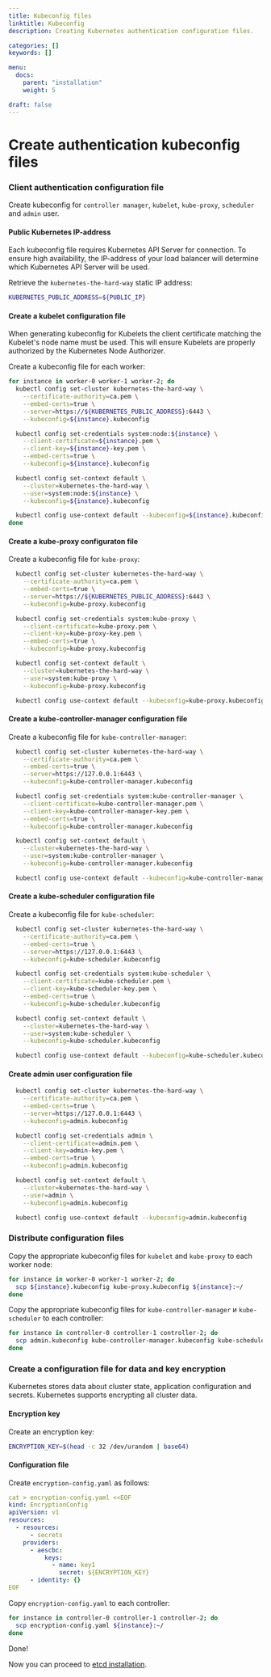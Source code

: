 ```yaml
---
title: Kubeconfig files
linktitle: Kubeconfig
description: Creating Kubernetes authentication configuration files.

categories: []
keywords: []

menu:
  docs:
    parent: "installation"
    weight: 5

draft: false
---
```


# Create authentication kubeconfig files

### Client authentication configuration file
Create kubeconfig for `controller manager`, `kubelet`, `kube-proxy`, `scheduler` and `admin` user.

#### Public Kubernetes IP-address

Each kubeconfig file requires Kubernetes API Server for connection. To ensure high availability, the IP-address of your load balancer will determine which Kubernetes API Server will be used.

Retrieve the `kubernetes-the-hard-way` static IP address:

```bash
KUBERNETES_PUBLIC_ADDRESS=${PUBLIC_IP}
```

#### Create a kubelet configuration file
When generating kubeconfig for Kubelets the client certificate matching the Kubelet's node name must be used. This will ensure Kubelets are properly authorized by the Kubernetes Node Authorizer.

Create a kubeconfig file for each worker:

```bash
for instance in worker-0 worker-1 worker-2; do
  kubectl config set-cluster kubernetes-the-hard-way \
    --certificate-authority=ca.pem \
    --embed-certs=true \
    --server=https://${KUBERNETES_PUBLIC_ADDRESS}:6443 \
    --kubeconfig=${instance}.kubeconfig

  kubectl config set-credentials system:node:${instance} \
    --client-certificate=${instance}.pem \
    --client-key=${instance}-key.pem \
    --embed-certs=true \
    --kubeconfig=${instance}.kubeconfig

  kubectl config set-context default \
    --cluster=kubernetes-the-hard-way \
    --user=system:node:${instance} \
    --kubeconfig=${instance}.kubeconfig

  kubectl config use-context default --kubeconfig=${instance}.kubeconfig
done
```

#### Create a kube-proxy configuraton file

Create a kubeconfig file for `kube-proxy`:


```bash
  kubectl config set-cluster kubernetes-the-hard-way \
    --certificate-authority=ca.pem \
    --embed-certs=true \
    --server=https://${KUBERNETES_PUBLIC_ADDRESS}:6443 \
    --kubeconfig=kube-proxy.kubeconfig

  kubectl config set-credentials system:kube-proxy \
    --client-certificate=kube-proxy.pem \
    --client-key=kube-proxy-key.pem \
    --embed-certs=true \
    --kubeconfig=kube-proxy.kubeconfig

  kubectl config set-context default \
    --cluster=kubernetes-the-hard-way \
    --user=system:kube-proxy \
    --kubeconfig=kube-proxy.kubeconfig

  kubectl config use-context default --kubeconfig=kube-proxy.kubeconfig
```

#### Create a kube-controller-manager configuration file
Create a kubeconfig file for `kube-controller-manager`:

```bash
  kubectl config set-cluster kubernetes-the-hard-way \
    --certificate-authority=ca.pem \
    --embed-certs=true \
    --server=https://127.0.0.1:6443 \
    --kubeconfig=kube-controller-manager.kubeconfig

  kubectl config set-credentials system:kube-controller-manager \
    --client-certificate=kube-controller-manager.pem \
    --client-key=kube-controller-manager-key.pem \
    --embed-certs=true \
    --kubeconfig=kube-controller-manager.kubeconfig

  kubectl config set-context default \
    --cluster=kubernetes-the-hard-way \
    --user=system:kube-controller-manager \
    --kubeconfig=kube-controller-manager.kubeconfig

  kubectl config use-context default --kubeconfig=kube-controller-manager.kubeconfig
```

#### Create a kube-scheduler configuration file
Create a kubeconfig file for `kube-scheduler`:

```bash
  kubectl config set-cluster kubernetes-the-hard-way \
    --certificate-authority=ca.pem \
    --embed-certs=true \
    --server=https://127.0.0.1:6443 \
    --kubeconfig=kube-scheduler.kubeconfig

  kubectl config set-credentials system:kube-scheduler \
    --client-certificate=kube-scheduler.pem \
    --client-key=kube-scheduler-key.pem \
    --embed-certs=true \
    --kubeconfig=kube-scheduler.kubeconfig

  kubectl config set-context default \
    --cluster=kubernetes-the-hard-way \
    --user=system:kube-scheduler \
    --kubeconfig=kube-scheduler.kubeconfig

  kubectl config use-context default --kubeconfig=kube-scheduler.kubeconfig
```

####  Create admin user configuration file

```bash
  kubectl config set-cluster kubernetes-the-hard-way \
    --certificate-authority=ca.pem \
    --embed-certs=true \
    --server=https://127.0.0.1:6443 \
    --kubeconfig=admin.kubeconfig

  kubectl config set-credentials admin \
    --client-certificate=admin.pem \
    --client-key=admin-key.pem \
    --embed-certs=true \
    --kubeconfig=admin.kubeconfig

  kubectl config set-context default \
    --cluster=kubernetes-the-hard-way \
    --user=admin \
    --kubeconfig=admin.kubeconfig

  kubectl config use-context default --kubeconfig=admin.kubeconfig
```

### Distribute configuration files

Copy the appropriate kubeconfig files for `kubelet` and `kube-proxy` to each worker node:

```bash
for instance in worker-0 worker-1 worker-2; do
  scp ${instance}.kubeconfig kube-proxy.kubeconfig ${instance}:~/
done
```

Copy the appropriate kubeconfig files for `kube-controller-manager` и `kube-scheduler` to each controller:

```bash
for instance in controller-0 controller-1 controller-2; do
  scp admin.kubeconfig kube-controller-manager.kubeconfig kube-scheduler.kubeconfig ${instance}:~/
done
```

### Create a configuration file for data and key encryption

Kubernetes stores data about cluster state, application configuration and secrets. Kubernetes supports encrypting all cluster data.

#### Encryption key

Create an encryption key:

```bash
ENCRYPTION_KEY=$(head -c 32 /dev/urandom | base64)
```

#### Configuration file

Create `encryption-config.yaml` as follows:

```yaml
cat > encryption-config.yaml <<EOF
kind: EncryptionConfig
apiVersion: v1
resources:
  - resources:
      - secrets
    providers:
      - aescbc:
          keys:
            - name: key1
              secret: ${ENCRYPTION_KEY}
      - identity: {}
EOF
```

Copy `encryption-config.yaml` to each controller:

```bash
for instance in controller-0 controller-1 controller-2; do
  scp encryption-config.yaml ${instance}:~/
done
```

Done!

Now you can proceed to [etcd installation](/kubernetes/installation/4etcd).
